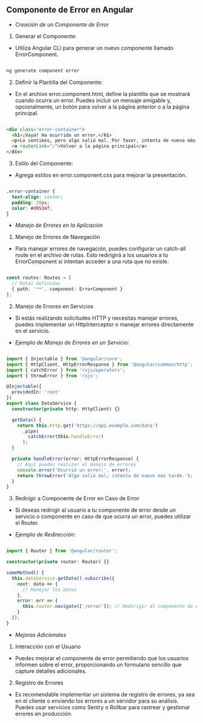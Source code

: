 ## Componente de Error en Angular

- *Creación de un Componente de Error*

1. Generar el Componente:

- Utiliza Angular CLI para generar un nuevo componente llamado ErrorComponent.

```bash

ng generate component error
```

2. Definir la Plantilla del Componente:

- En el archivo error.component.html, define la plantilla que se mostrará cuando ocurra un error. Puedes incluir un mensaje amigable y, opcionalmente, un botón para volver a la página anterior o a la página principal.

```html

<div class="error-container">
  <h1>¡Vaya! Ha ocurrido un error.</h1>
  <p>Lo sentimos, pero algo salió mal. Por favor, intenta de nuevo más tarde.</p>
  <a routerLink="/">Volver a la página principal</a>
</div>
```

3. Estilo del Componente:

-  Agrega estilos en error.component.css para mejorar la presentación.

```css

.error-container {
  text-align: center;
  padding: 20px;
  color: #d9534f;
}
```

- *Manejo de Errores en la Aplicación*

1. Manejo de Errores de Navegación

- Para manejar errores de navegación, puedes configurar un catch-all route en el archivo de rutas. Esto redirigirá a los usuarios a tu ErrorComponent si intentan acceder a una ruta que no existe.

```typescript

const routes: Routes = [
  // Rutas definidas
  { path: '**', component: ErrorComponent }
];
```

2. Manejo de Errores en Servicios

- Si estás realizando solicitudes HTTP y necesitas manejar errores, puedes implementar un HttpInterceptor o manejar errores directamente en el servicio.

- *Ejemplo de Manejo de Errores en un Servicio:*

```typescript

import { Injectable } from '@angular/core';
import { HttpClient, HttpErrorResponse } from '@angular/common/http';
import { catchError } from 'rxjs/operators';
import { throwError } from 'rxjs';

@Injectable({
  providedIn: 'root'
})
export class DataService {
  constructor(private http: HttpClient) {}

  getData() {
    return this.http.get('https://api.example.com/data')
      .pipe(
        catchError(this.handleError)
      );
  }

  private handleError(error: HttpErrorResponse) {
    // Aquí puedes realizar el manejo de errores
    console.error('Ocurrió un error:', error);
    return throwError('Algo salió mal; intenta de nuevo más tarde.');
  }
}
```

3. Redirigir a Componente de Error en Caso de Error

- Si deseas redirigir al usuario a tu componente de error desde un servicio o componente en caso de que ocurra un error, puedes utilizar el Router.

- *Ejemplo de Redirección:*

```typescript

import { Router } from '@angular/router';

constructor(private router: Router) {}

someMethod() {
  this.dataService.getData().subscribe({
    next: data => {
      // Manejar los datos
    },
    error: err => {
      this.router.navigate(['/error']); // Redirigir al componente de error
    }
  });
}
```

- *Mejoras Adicionales*

1. Interacción con el Usuario

- Puedes mejorar el componente de error permitiendo que los usuarios informen sobre el error, proporcionando un formulario sencillo que capture detalles adicionales.

2. Registro de Errores

- Es recomendable implementar un sistema de registro de errores, ya sea en el cliente o enviando los errores a un servidor para su análisis. Puedes usar servicios como Sentry o Rollbar para rastrear y gestionar errores en producción.
